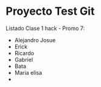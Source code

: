 Proyecto Test Git
========

Listado Clase 1 hack - Promo 7:
- Alejandro Josue
- Erick 
- Ricardo
- Gabriel
- Bata
- Maria elisa
- 
